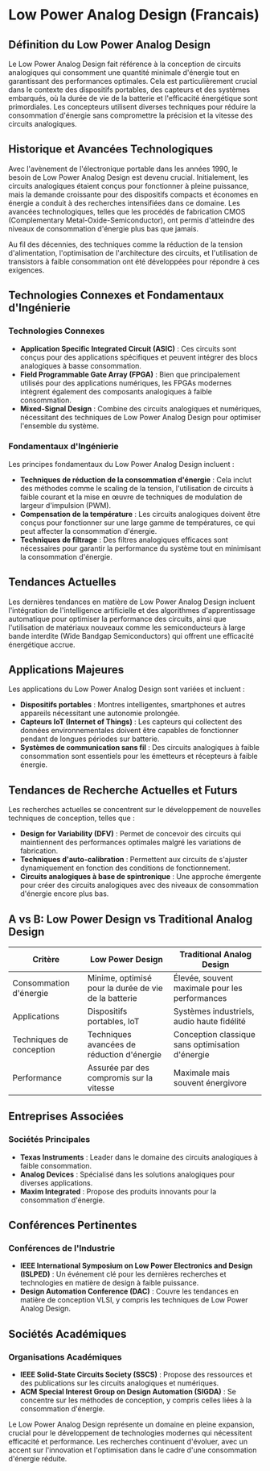 # Low Power Analog Design (Francais)

## Définition du Low Power Analog Design

Le Low Power Analog Design fait référence à la conception de circuits analogiques qui consomment une quantité minimale d'énergie tout en garantissant des performances optimales. Cela est particulièrement crucial dans le contexte des dispositifs portables, des capteurs et des systèmes embarqués, où la durée de vie de la batterie et l'efficacité énergétique sont primordiales. Les concepteurs utilisent diverses techniques pour réduire la consommation d'énergie sans compromettre la précision et la vitesse des circuits analogiques.

## Historique et Avancées Technologiques

Avec l'avènement de l'électronique portable dans les années 1990, le besoin de Low Power Analog Design est devenu crucial. Initialement, les circuits analogiques étaient conçus pour fonctionner à pleine puissance, mais la demande croissante pour des dispositifs compacts et économes en énergie a conduit à des recherches intensifiées dans ce domaine. Les avancées technologiques, telles que les procédés de fabrication CMOS (Complementary Metal-Oxide-Semiconductor), ont permis d'atteindre des niveaux de consommation d'énergie plus bas que jamais.

Au fil des décennies, des techniques comme la réduction de la tension d'alimentation, l'optimisation de l'architecture des circuits, et l'utilisation de transistors à faible consommation ont été développées pour répondre à ces exigences.

## Technologies Connexes et Fondamentaux d'Ingénierie

### Technologies Connexes

- **Application Specific Integrated Circuit (ASIC)** : Ces circuits sont conçus pour des applications spécifiques et peuvent intégrer des blocs analogiques à basse consommation.
- **Field Programmable Gate Array (FPGA)** : Bien que principalement utilisés pour des applications numériques, les FPGAs modernes intègrent également des composants analogiques à faible consommation.
- **Mixed-Signal Design** : Combine des circuits analogiques et numériques, nécessitant des techniques de Low Power Analog Design pour optimiser l'ensemble du système.

### Fondamentaux d'Ingénierie

Les principes fondamentaux du Low Power Analog Design incluent :

- **Techniques de réduction de la consommation d'énergie** : Cela inclut des méthodes comme le scaling de la tension, l'utilisation de circuits à faible courant et la mise en œuvre de techniques de modulation de largeur d'impulsion (PWM).
- **Compensation de la température** : Les circuits analogiques doivent être conçus pour fonctionner sur une large gamme de températures, ce qui peut affecter la consommation d'énergie.
- **Techniques de filtrage** : Des filtres analogiques efficaces sont nécessaires pour garantir la performance du système tout en minimisant la consommation d'énergie.

## Tendances Actuelles

Les dernières tendances en matière de Low Power Analog Design incluent l'intégration de l'intelligence artificielle et des algorithmes d'apprentissage automatique pour optimiser la performance des circuits, ainsi que l'utilisation de matériaux nouveaux comme les semiconducteurs à large bande interdite (Wide Bandgap Semiconductors) qui offrent une efficacité énergétique accrue.

## Applications Majeures

Les applications du Low Power Analog Design sont variées et incluent :

- **Dispositifs portables** : Montres intelligentes, smartphones et autres appareils nécessitant une autonomie prolongée.
- **Capteurs IoT (Internet of Things)** : Les capteurs qui collectent des données environnementales doivent être capables de fonctionner pendant de longues périodes sur batterie.
- **Systèmes de communication sans fil** : Des circuits analogiques à faible consommation sont essentiels pour les émetteurs et récepteurs à faible énergie.

## Tendances de Recherche Actuelles et Futurs

Les recherches actuelles se concentrent sur le développement de nouvelles techniques de conception, telles que :

- **Design for Variability (DFV)** : Permet de concevoir des circuits qui maintiennent des performances optimales malgré les variations de fabrication.
- **Techniques d'auto-calibration** : Permettent aux circuits de s'ajuster dynamiquement en fonction des conditions de fonctionnement.
- **Circuits analogiques à base de spintronique** : Une approche émergente pour créer des circuits analogiques avec des niveaux de consommation d'énergie encore plus bas.

## A vs B: Low Power Design vs Traditional Analog Design

| Critère                      | Low Power Design                                   | Traditional Analog Design                       |
|-----------------------------|---------------------------------------------------|------------------------------------------------|
| Consommation d'énergie      | Minime, optimisé pour la durée de vie de la batterie | Élevée, souvent maximale pour les performances  |
| Applications                | Dispositifs portables, IoT                        | Systèmes industriels, audio haute fidélité     |
| Techniques de conception     | Techniques avancées de réduction d'énergie        | Conception classique sans optimisation d'énergie |
| Performance                 | Assurée par des compromis sur la vitesse          | Maximale mais souvent énergivore                |

## Entreprises Associées

### Sociétés Principales

- **Texas Instruments** : Leader dans le domaine des circuits analogiques à faible consommation.
- **Analog Devices** : Spécialisé dans les solutions analogiques pour diverses applications.
- **Maxim Integrated** : Propose des produits innovants pour la consommation d'énergie.

## Conférences Pertinentes

### Conférences de l'Industrie

- **IEEE International Symposium on Low Power Electronics and Design (ISLPED)** : Un événement clé pour les dernières recherches et technologies en matière de design à faible puissance.
- **Design Automation Conference (DAC)** : Couvre les tendances en matière de conception VLSI, y compris les techniques de Low Power Analog Design.

## Sociétés Académiques

### Organisations Académiques

- **IEEE Solid-State Circuits Society (SSCS)** : Propose des ressources et des publications sur les circuits analogiques et numériques.
- **ACM Special Interest Group on Design Automation (SIGDA)** : Se concentre sur les méthodes de conception, y compris celles liées à la consommation d'énergie.

Le Low Power Analog Design représente un domaine en pleine expansion, crucial pour le développement de technologies modernes qui nécessitent efficacité et performance. Les recherches continuent d'évoluer, avec un accent sur l'innovation et l'optimisation dans le cadre d'une consommation d'énergie réduite.